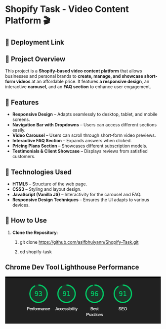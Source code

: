 # Shopify Task - Video Content Platform 🎬

## 📖 Deployment Link

## 📌 Project Overview
This project is a **Shopify-based video content platform** that allows businesses and personal brands to **create, manage, and showcase short-form videos** at an affordable price. It features **a responsive design**, an interactive **carousel**, and an **FAQ section** to enhance user engagement.

## 🚀 Features
- **Responsive Design** – Adapts seamlessly to desktop, tablet, and mobile screens.
- **Navigation Bar with Dropdowns** – Users can access different sections easily.
- **Video Carousel** – Users can scroll through short-form video previews.
- **Interactive FAQ Section** – Expands answers when clicked.
- **Pricing Plans Section** – Showcases different subscription models.
- **Testimonials & Client Showcase** – Displays reviews from satisfied customers.


## 🎨 Technologies Used
- **HTML5** – Structure of the web page.
- **CSS3** – Styling and layout design.
- **JavaScript (Vanilla JS)** – Interactivity for the carousel and FAQ.
- **Responsive Design Techniques** – Ensures the UI adapts to various devices.


## 📖 How to Use
1. **Clone the Repository**:

   1. git clone https://github.com/asifbhuiyann/Shopify-Task.git

   2. cd shopify-task

## Chrome Dev Tool Lighthouse Performance
![Lighthouse Performance](./images/image.png)